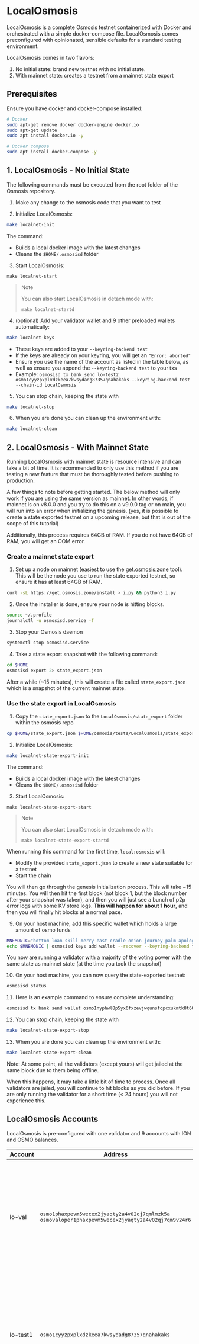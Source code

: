 # LocalOsmosis

LocalOsmosis is a complete Osmosis testnet containerized with Docker and orchestrated with a simple docker-compose file. LocalOsmosis comes preconfigured with opinionated, sensible defaults for a standard testing environment.

LocalOsmosis comes in two flavors:

1. No initial state: brand new testnet with no initial state. 
2. With mainnet state: creates a testnet from a mainnet state export

## Prerequisites

Ensure you have docker and docker-compose installed:

```sh
# Docker
sudo apt-get remove docker docker-engine docker.io
sudo apt-get update
sudo apt install docker.io -y

# Docker compose
sudo apt install docker-compose -y
```

## 1. LocalOsmosis - No Initial State

The following commands must be executed from the root folder of the Osmosis repository.

1. Make any change to the osmosis code that you want to test

2. Initialize LocalOsmosis:

```bash
make localnet-init
```

The command:

- Builds a local docker image with the latest changes
- Cleans the `$HOME/.osmosisd` folder

3. Start LocalOsmosis:

```
make localnet-start
```

> Note
>
> You can also start LocalOsmosis in detach mode with:
>
> `make localnet-startd`

4. (optional) Add your validator wallet and 9 other preloaded wallets automatically:

```bash
make localnet-keys
```

- These keys are added to your `--keyring-backend test`
- If the keys are already on your keyring, you will get an `"Error: aborted"`
- Ensure you use the name of the account as listed in the table below, as well as ensure you append the `--keyring-backend test` to your txs
- Example: `osmosisd tx bank send lo-test2 osmo1cyyzpxplxdzkeea7kwsydadg87357qnahakaks --keyring-backend test --chain-id LocalOsmosis`

5. You can stop chain, keeping the state with

```bash
make localnet-stop
```

6. When you are done you can clean up the environment with:

```bash
make localnet-clean
```

## 2. LocalOsmosis - With Mainnet State

Running LocalOsmosis with mainnet state is resource intensive and can take a bit of time.
It is recommended to only use this method if you are testing a new feature that must be thoroughly tested before pushing to production.

A few things to note before getting started. The below method will only work if you are using the same version as mainnet. In other words,
if mainnet is on v8.0.0 and you try to do this on a v9.0.0 tag or on main, you will run into an error when initializing the genesis.
(yes, it is possible to create a state exported testnet on a upcoming release, but that is out of the scope of this tutorial)

Additionally, this process requires 64GB of RAM. If you do not have 64GB of RAM, you will get an OOM error.

### Create a mainnet state export

1. Set up a node on mainnet (easiest to use the [get.osmosis.zone](https://get.osmosis.zone) tool). This will be the node you use to run the state exported testnet, so ensure it has at least 64GB of RAM.

```sh
curl -sL https://get.osmosis.zone/install > i.py && python3 i.py
```

2. Once the installer is done, ensure your node is hitting blocks.

```sh
source ~/.profile
journalctl -u osmosisd.service -f
```

3. Stop your Osmosis daemon

```sh
systemctl stop osmosisd.service
```

4. Take a state export snapshot with the following command:

```sh
cd $HOME
osmosisd export 2> state_export.json
```

After a while (~15 minutes), this will create a file called `state_export.json` which is a snapshot of the current mainnet state.

### Use the state export in LocalOsmosis

1. Copy the `state_export.json` to the `LocalOsmosis/state_export` folder within the osmosis repo

```sh
cp $HOME/state_export.json $HOME/osmosis/tests/LocalOsmosis/state_export/
```

2. Initialize LocalOsmosis:

```bash
make localnet-state-export-init
```

The command:

- Builds a local docker image with the latest changes
- Cleans the `$HOME/.osmosisd` folder

3. Start LocalOsmosis:

```
make localnet-state-export-start
```

> Note
>
> You can also start LocalOsmosis in detach mode with:
>
> `make localnet-state-export-startd`

When running this command for the first time, `local:osmosis` will:

- Modify the provided `state_export.json` to create a new state suitable for a testnet
- Start the chain

You will then go through the genesis initialization process. This will take ~15 minutes.
You will then hit the first block (not block 1, but the block number after your snapshot was taken), and then you will just see a bunch of p2p error logs with some KV store logs.
**This will happen for about 1 hour**, and then you will finally hit blocks at a normal pace.

9. On your host machine, add this specific wallet which holds a large amount of osmo funds

```sh
MNEMONIC="bottom loan skill merry east cradle onion journey palm apology verb edit desert impose absurd oil bubble sweet glove shallow size build burst effort"
echo $MNEMONIC | osmosisd keys add wallet --recover --keyring-backend test
```

You now are running a validator with a majority of the voting power with the same state as mainnet state (at the time you took the snapshot)

10. On your host machine, you can now query the state-exported testnet:

```sh
osmosisd status
```

11. Here is an example command to ensure complete understanding:

```sh
osmosisd tx bank send wallet osmo1nyphwl8p5yx6fxzevjwqunsfqpcxukmtk8t60m 10000000uosmo --chain-id testing1 --keyring-backend test
```

12. You can stop chain, keeping the state with

```bash
make localnet-state-export-stop
```

13. When you are done you can clean up the environment with:

```bash
make localnet-state-export-clean
```

Note: At some point, all the validators (except yours) will get jailed at the same block due to them being offline.

When this happens, it may take a little bit of time to process. Once all validators are jailed, you will continue to hit blocks as you did before.
If you are only running the validator for a short time (< 24 hours) you will not experience this.

## LocalOsmosis Accounts

LocalOsmosis is pre-configured with one validator and 9 accounts with ION and OSMO balances.

| Account   | Address                                                                                                | Mnemonic                                                                                                                                                                   |
| --------- | ------------------------------------------------------------------------------------------------------ | -------------------------------------------------------------------------------------------------------------------------------------------------------------------------- |
| lo-val    | `osmo1phaxpevm5wecex2jyaqty2a4v02qj7qmlmzk5a`<br/>`osmovaloper1phaxpevm5wecex2jyaqty2a4v02qj7qm9v24r6` | `satisfy adjust timber high purchase tuition stool faith fine install that you unaware feed domain license impose boss human eager hat rent enjoy dawn`                    |
| lo-test1  | `osmo1cyyzpxplxdzkeea7kwsydadg87357qnahakaks`                                                          | `notice oak worry limit wrap speak medal online prefer cluster roof addict wrist behave treat actual wasp year salad speed social layer crew genius`                       |
| lo-test2  | `osmo18s5lynnmx37hq4wlrw9gdn68sg2uxp5rgk26vv`                                                          | `quality vacuum heart guard buzz spike sight swarm shove special gym robust assume sudden deposit grid alcohol choice devote leader tilt noodle tide penalty`              |
| lo-test3  | `osmo1qwexv7c6sm95lwhzn9027vyu2ccneaqad4w8ka`                                                          | `symbol force gallery make bulk round subway violin worry mixture penalty kingdom boring survey tool fringe patrol sausage hard admit remember broken alien absorb`        |
| lo-test4  | `osmo14hcxlnwlqtq75ttaxf674vk6mafspg8xwgnn53`                                                          | `bounce success option birth apple portion aunt rural episode solution hockey pencil lend session cause hedgehog slender journey system canvas decorate razor catch empty` |
| lo-test5  | `osmo12rr534cer5c0vj53eq4y32lcwguyy7nndt0u2t`                                                          | `second render cat sing soup reward cluster island bench diet lumber grocery repeat balcony perfect diesel stumble piano distance caught occur example ozone loyal`        |
| lo-test6  | `osmo1nt33cjd5auzh36syym6azgc8tve0jlvklnq7jq`                                                          | `spatial forest elevator battle also spoon fun skirt flight initial nasty transfer glory palm drama gossip remove fan joke shove label dune debate quick`                  |
| lo-test7  | `osmo10qfrpash5g2vk3hppvu45x0g860czur8ff5yx0`                                                          | `noble width taxi input there patrol clown public spell aunt wish punch moment will misery eight excess arena pen turtle minimum grain vague inmate`                       |
| lo-test8  | `osmo1f4tvsdukfwh6s9swrc24gkuz23tp8pd3e9r5fa`                                                          | `cream sport mango believe inhale text fish rely elegant below earth april wall rug ritual blossom cherry detail length blind digital proof identify ride`                 |
| lo-test9  | `osmo1myv43sqgnj5sm4zl98ftl45af9cfzk7nhjxjqh`                                                          | `index light average senior silent limit usual local involve delay update rack cause inmate wall render magnet common feature laundry exact casual resource hundred`       |
| lo-test10 | `osmo14gs9zqh8m49yy9kscjqu9h72exyf295afg6kgk`                                                          | `prefer forget visit mistake mixture feel eyebrow autumn shop pair address airport diesel street pass vague innocent poem method awful require hurry unhappy shoulder`     |
